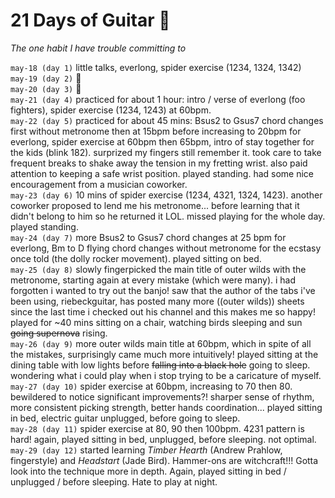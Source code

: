 # 21 Days of Guitar 🎸
*The one habit I have trouble committing to*  

`may-18 (day 1)` little talks, everlong, spider exercise (1234, 1324, 1342)  
`may-19 (day 2)` 🤡  
`may-20 (day 3)` 🤡  
`may-21 (day 4)` practiced for about 1 hour: intro / verse of everlong (foo fighters), spider exercise (1234, 1243) at 60bpm.  
`may-22 (day 5)` practiced for about 45 mins: Bsus2 to Gsus7 chord changes  first without metronome then at 15bpm before increasing to 20bpm for everlong, spider exercise at 60bpm then 65bpm, intro of stay together for the kids (blink 182). surprized my fingers still remember it. took care to take frequent breaks to shake away the tension in my fretting wrist. also paid attention to keeping a safe wrist position. played standing. had some nice encouragement from a musician coworker.  
`may-23 (day 6)` 10 mins of spider exercise (1234, 4321, 1324, 1423). another coworker proposed to lend me his metronome... before learning that it didn't belong to him so he returned it LOL. missed playing for the whole day. played standing.  
`may-24 (day 7)` more Bsus2 to Gsus7 chord changes at 25 bpm for everlong, Bm to D flying chord changes without metronome for the ecstasy once told (the dolly rocker movement). played sitting on bed.  
`may-25 (day 8)` slowly fingerpicked the main title of outer wilds with the metronome, starting again at every mistake (which were many). i had forgotten i wanted to try out the banjo! saw that the author of the tabs i've been using, riebeckguitar, has posted many more ((outer wilds)) sheets since the last time i checked out his channel and this makes me so happy! played for ~40 mins sitting on a chair, watching birds sleeping and sun ~~going supernova~~ rising.  
`may-26 (day 9)` more outer wilds main title at 60bpm, which in spite of all the mistakes, surprisingly came much more intuitively! played sitting at the dining table with low lights before ~~falling into a black hole~~ going to sleep. wondering what i could play when i stop trying to be a caricature of myself.  
`may-27 (day 10)` spider exercise at 60bpm, increasing to 70 then 80. bewildered to notice significant improvements?! sharper sense of rhythm, more consistent picking strength, better hands coordination... played sitting in bed, electric guitar unplugged, before going to sleep.  
`may-28 (day 11)` spider exercise at 80, 90 then 100bpm. 4231 pattern is hard! again, played sitting in bed, unplugged, before sleeping. not optimal.  
`may-29 (day 12)` started learning *Timber Hearth* (Andrew Prahlow, fingerstyle) and *Headstart* (Jade Bird). Hammer-ons are witchcraft!!! Gotta look into the technique more in depth. Again, played sitting in bed / unplugged / before sleeping. Hate to play at night.
